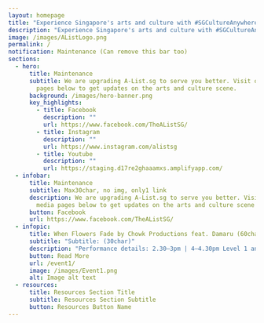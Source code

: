 ```yaml
---
layout: homepage
title: "Experience Singapore's arts and culture with #SGCultureAnywhere | The A List"
description: "Experience Singapore's arts and culture with #SGCultureAnywhere | The A List"
image: /images/AListLogo.png
permalink: /
notification: Maintenance (Can remove this bar too)
sections:
  - hero:
      title: Maintenance
      subtitle: We are upgrading A-List.sg to serve you better. Visit our social media
        pages below to get updates on the arts and culture scene.
      background: /images/hero-banner.png
      key_highlights:
        - title: Facebook
          description: ""
          url: https://www.facebook.com/TheAListSG/
        - title: Instagram
          description: ""
          url: https://www.instagram.com/alistsg
        - title: Youtube
          description: ""
          url: https://staging.d17re2ghaaamxs.amplifyapp.com/
  - infobar:
      title: Maintenance
      subtitle: Max30char, no img, only1 link
      description: We are upgrading A-List.sg to serve you better. Visit our social
        media pages below to get updates on the arts and culture scene
      button: Facebook
      url: https://www.facebook.com/TheAListSG/
  - infopic:
      title: When Flowers Fade by Chowk Productions feat. Damaru (60char)
      subtitle: "Subtitle: (30char)"
      description: "Performance details: 2.30–3pm | 4–4.30pm Level 1 and B1, Padang Atrium"
      button: Read More
      url: /event1/
      image: /images/Event1.png
      alt: Image alt text
  - resources:
      title: Resources Section Title
      subtitle: Resources Section Subtitle
      button: Resources Button Name
---
```

